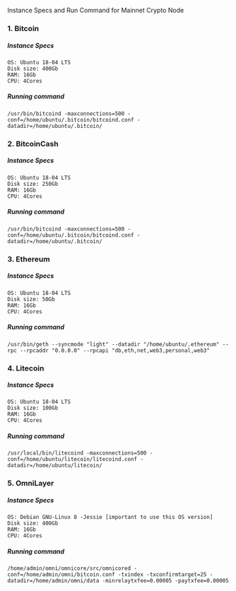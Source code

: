 Instance Specs and Run Command for Mainnet Crypto Node

### 1. Bitcoin
##### Instance Specs
```
OS: Ubuntu 18-04 LTS
Disk size: 400Gb
RAM: 16Gb
CPU: 4Cores
```
##### Running command
```
/usr/bin/bitcoind -maxconnections=500 -conf=/home/ubuntu/.bitcoin/bitcoind.conf -datadir=/home/ubuntu/.bitcoin/
```

### 2. BitcoinCash
##### Instance Specs
```
OS: Ubuntu 18-04 LTS
Disk size: 250Gb
RAM: 16Gb
CPU: 4Cores
```
##### Running command
```
/usr/bin/bitcoind -maxconnections=500 -conf=/home/ubuntu/.bitcoin/bitcoind.conf -datadir=/home/ubuntu/.bitcoin/
```

### 3. Ethereum
##### Instance Specs
```
OS: Ubuntu 18-04 LTS
Disk size: 50Gb
RAM: 16Gb
CPU: 4Cores
```
##### Running command
```
/usr/bin/geth --syncmode "light" --datadir "/home/ubuntu/.ethereum" --rpc --rpcaddr "0.0.0.0" --rpcapi "db,eth,net,web3,personal,web3"
```

### 4. Litecoin
##### Instance Specs
```
OS: Ubuntu 18-04 LTS
Disk size: 100Gb
RAM: 16Gb
CPU: 4Cores
```
##### Running command
```
/usr/local/bin/litecoind -maxconnections=500 -conf=/home/ubuntu/litecoin/litecoind.conf -datadir=/home/ubuntu/litecoin/
```

### 5. OmniLayer
##### Instance Specs
```
OS: Debian GNU-Linux 8 -Jessie [important to use this OS version]
Disk size: 400Gb
RAM: 16Gb
CPU: 4Cores
```
##### Running command
```
/home/admin/omni/omnicore/src/omnicored -conf=/home/admin/omni/bitcoin.conf -txindex -txconfirmtarget=25 -datadir=/home/admin/omni/data -minrelaytxfee=0.00005 -paytxfee=0.00005
```